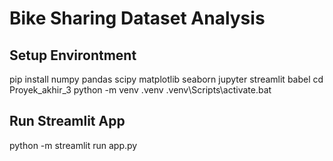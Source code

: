 # Bike Sharing Dataset Analysis

## Setup Environtment

pip install numpy pandas scipy matplotlib seaborn jupyter streamlit babel
cd Proyek_akhir_3
python -m venv .venv
.venv\Scripts\activate.bat

## Run Streamlit App

python -m streamlit run app.py
